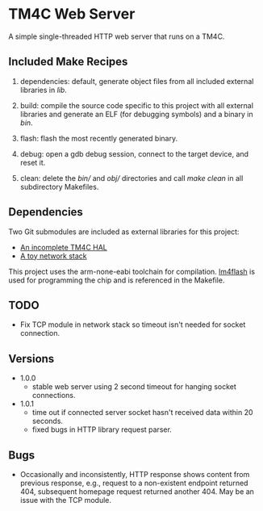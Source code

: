 # TM4C Web Server

A simple single-threaded HTTP web server that runs on a TM4C.

## Included Make Recipes

1. dependencies: default, generate object files from all included external libraries in *lib*.

2. build: compile the source code specific to this project with all external libraries and generate an ELF (for debugging symbols) and a binary in *bin*.

3. flash: flash the most recently generated binary.

4. debug: open a gdb debug session, connect to the target device, and reset it.

5. clean: delete the *bin/* and *obj/* directories and call *make clean* in all subdirectory Makefiles.

## Dependencies

Two Git submodules are included as external libraries for this project:

- [An incomplete TM4C HAL](https://github.com/davidday99/tm4c-hal)
- [A toy network stack](https://github.com/davidday99/network-stack)

This project uses the arm-none-eabi toolchain for compilation. [lm4flash](https://github.com/utzig/lm4tools.git) is used for programming the chip and is referenced in the Makefile.

## TODO
- Fix TCP module in network stack so timeout isn't needed for socket connection.

## Versions
- 1.0.0
    - stable web server using 2 second timeout for hanging socket connections.
- 1.0.1
    - time out if connected server socket hasn't received data within 20 seconds.
    - fixed bugs in HTTP library request parser.

## Bugs
- Occasionally and inconsistently, HTTP response shows content from previous response, e.g., request to a non-existent endpoint returned 404, subsequent homepage request returned another 404. May be an issue with the TCP module.
